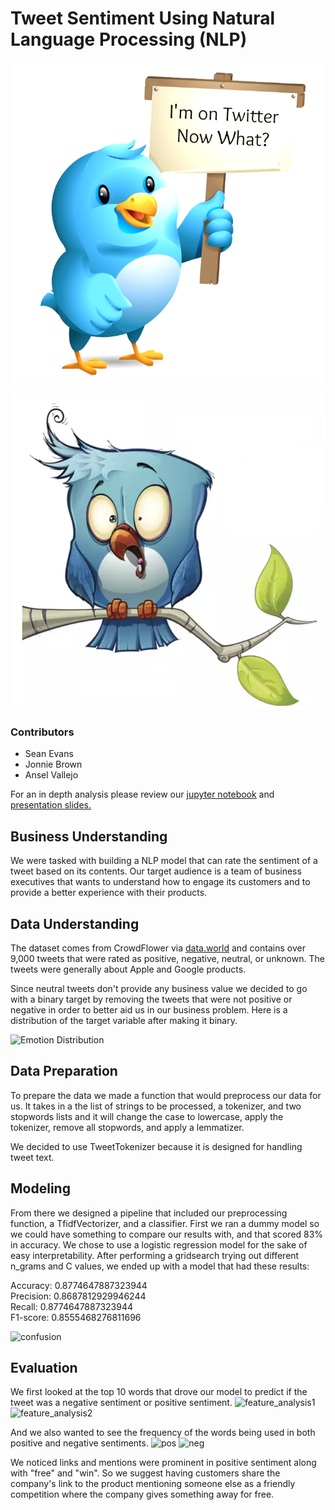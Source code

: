 # Tweet Sentiment Using Natural Language Processing (NLP)

![Image Description](Image/Twitter1.png)

![Image Description](Image/Twitter.png)

### Contributors
* Sean Evans
* Jonnie Brown
* Ansel Vallejo

For an in depth analysis please review our [jupyter notebook](./Final_Logistic_Regression_Model_6.23.2023_-_SE.ipynb) and [presentation slides.](.presentation_deck.pdf)

## Business Understanding
We were tasked with building a NLP model that can rate the sentiment of a tweet based on its contents. Our target audience is a team of business executives that wants to understand how to engage its customers and to provide a better experience with their products.

## Data Understanding
The dataset comes from CrowdFlower via [data.world](https://data.world/crowdflower/brands-and-product-emotions) and contains over 9,000 tweets that were rated as positive, negative, neutral, or unknown. The tweets were generally about Apple and Google products.

Since neutral tweets don't provide any business value we decided to go with a binary target by removing the tweets that were not positive or negative in order to better aid us in our business problem. Here is a distribution of the target variable after making it binary.

![Emotion Distribution](https://github.com/SeanE09/NLP_Tweets/assets/116228715/1d7fb201-915b-469a-86e4-fb9df27db3ee)


## Data Preparation
To prepare the data we made a function that would preprocess our data for us. It takes in a the list of strings to be processed, a tokenizer, and two stopwords lists and it will change the case to lowercase, apply the tokenizer, remove all stopwords, and apply a lemmatizer.

We decided to use TweetTokenizer because it is designed for handling tweet text.

## Modeling
From there we designed a pipeline that included our preprocessing function, a TfidfVectorizer, and a classifier. First we ran a dummy model so we could have something to compare our results with, and that scored 83% in accuracy. We chose to use a logistic regression model for the sake of easy interpretability. After performing a gridsearch trying out different n_grams and C values, we ended up with a model that had these results:

Accuracy: 0.8774647887323944 \
Precision: 0.8687812929946244 \
Recall: 0.8774647887323944 \
F1-score: 0.8555468276811696

![confusion](https://github.com/SeanE09/NLP_Tweets/assets/116228715/a76f71a2-8e7d-48b2-a0f5-bfa8fdf9728a)


## Evaluation
We first looked at the top 10 words that drove our model to predict if the tweet was a negative sentiment or positive sentiment.
![feature_analysis1](https://github.com/SeanE09/NLP_Tweets/assets/116228715/6d3e04b5-0cb0-42ee-99a1-507c638de535)
![feature_analysis2](https://github.com/SeanE09/NLP_Tweets/assets/116228715/b3b46b0b-b3d5-4e4c-b995-da08da49dbc0)

And we also wanted to see the frequency of the words being used in both positive and negative sentiments.
![pos](https://github.com/SeanE09/NLP_Tweets/assets/116228715/8eefe0fb-d04a-4ea4-bce0-4ad61cbc24d0)
![neg](https://github.com/SeanE09/NLP_Tweets/assets/116228715/907d317d-46f9-4a10-a836-217a65db7d82)

We noticed links and mentions were prominent in positive sentiment along with "free" and "win". So we suggest having customers share the company's link to the product mentioning someone else as a friendly competition where the company gives something away for free. 
